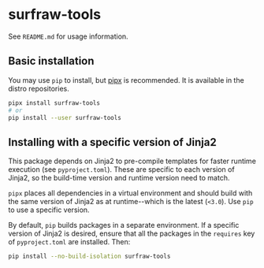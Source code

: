 <!--
SPDX-FileCopyrightText: 2020 Gabriel Lisaca <gabriel.lisaca@gmail.com>

SPDX-License-Identifier: Apache-2.0
-->

# surfraw-tools

See `README.md` for usage information.

## Basic installation

You may use `pip` to install, but [pipx](https://github.com/pipxproject/pipx)
is recommended.  It is available in the distro repositories.

```sh
pipx install surfraw-tools
# or
pip install --user surfraw-tools
```

## Installing with a specific version of Jinja2

This package depends on Jinja2 to pre-compile templates for faster runtime
execution (see `pyproject.toml`).  These are specific to each version of
Jinja2, so the build-time version and runtime version need to match.

`pipx` places all dependencies in a virtual environment and should build with
the same version of Jinja2 as at runtime--which is the latest (`<3.0`).  Use
`pip` to use a specific version.

By default, `pip` builds packages in a separate environment.  If a specific
version of Jinja2 is desired, ensure that all the packages in the `requires`
key of `pyproject.toml` are installed.  Then:

```sh
pip install --no-build-isolation surfraw-tools
```

